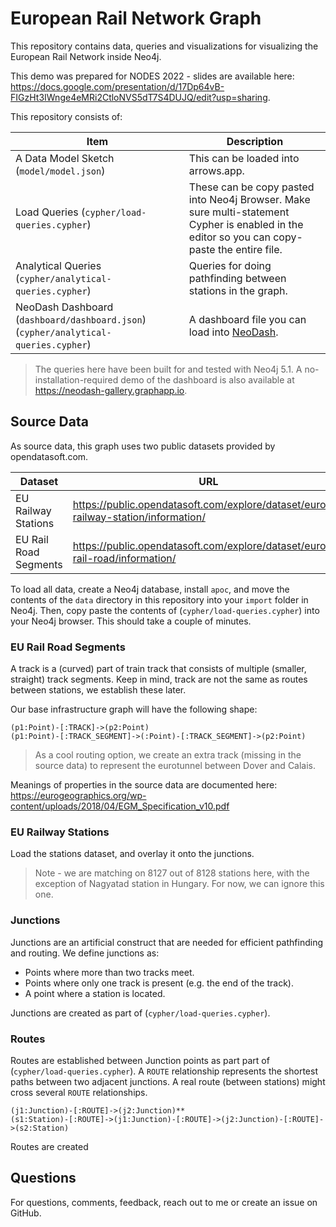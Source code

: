#  European Rail Network Graph
This repository contains data, queries and visualizations for visualizing the European Rail Network inside Neo4j.

This demo was prepared for NODES 2022 - slides are available here: https://docs.google.com/presentation/d/17Dp64vB-FIGzHt3IWnge4eMRi2CtloNVS5dT7S4DUJQ/edit?usp=sharing.

This repository consists of:

| Item               | Description                                                                                 |
|-----------------------|-------------------------------------------------------------------------------------|
| A Data Model Sketch (`model/model.json`)   | This can be loaded into arrows.app. |
| Load Queries (`cypher/load-queries.cypher`) | These can be copy pasted into Neo4j Browser. Make sure multi-statement Cypher is enabled in the editor so you can copy-paste the entire file.  |
| Analytical Queries (`cypher/analytical-queries.cypher`)| Queries for doing pathfinding between stations in the graph.  |
| NeoDash Dashboard (`dashboard/dashboard.json`)  (`cypher/analytical-queries.cypher`)| A dashboard file you can load into [NeoDash](https://neodash.graphapp.io).  |


> The queries here have been built for and tested with Neo4j 5.1. A no-installation-required demo of the dashboard is also available at https://neodash-gallery.graphapp.io.


## Source Data
As source data, this graph uses two public datasets provided by opendatasoft.com.

| Dataset               | URL                                                                                 |
|-----------------------|-------------------------------------------------------------------------------------|
| EU Railway Stations   | https://public.opendatasoft.com/explore/dataset/europe-railway-station/information/ |
| EU Rail Road Segments | https://public.opendatasoft.com/explore/dataset/europe-rail-road/information/       |

To load all data, create a Neo4j database, install `apoc`, and move the contents of the `data` directory in this repository into your `import` folder in Neo4j.
Then, copy paste the contents of (`cypher/load-queries.cypher`) into your Neo4j browser. This should take a couple of minutes.


### EU Rail Road Segments
A track is a (curved) part of train track that consists of multiple (smaller, straight) track segments. 
Keep in mind, track are not the same as routes between stations, we establish these later.

Our base infrastructure graph will have the following shape:

```
(p1:Point)-[:TRACK]->(p2:Point)
(p1:Point)-[:TRACK_SEGMENT]->(:Point)-[:TRACK_SEGMENT]->(p2:Point)
```

> As a cool routing option, we create an extra track (missing in the source data) to represent the eurotunnel between Dover and Calais.

Meanings of properties in the source data are documented here:
https://eurogeographics.org/wp-content/uploads/2018/04/EGM_Specification_v10.pdf


### EU Railway Stations
Load the stations dataset, and overlay it onto the junctions.

> Note - we are matching on 8127 out of 8128 stations here, with the exception of Nagyatad station in Hungary. For now, we can ignore this one.

### Junctions
Junctions are an artificial construct that are needed for efficient pathfinding and routing. We define junctions as:
- Points where more than two tracks meet.
- Points where only one track is present (e.g. the end of the track).
- A point where a station is located.


Junctions are created as part of (`cypher/load-queries.cypher`).

### Routes
Routes are established between Junction points as part part of (`cypher/load-queries.cypher`).
A `ROUTE` relationship represents the shortest paths between two adjacent junctions. A real route (between stations) might cross several `ROUTE` relationships.

```
(j1:Junction)-[:ROUTE]->(j2:Junction)**
(s1:Station)-[:ROUTE]->(j1:Junction)-[:ROUTE]->(j2:Junction)-[:ROUTE]->(s2:Station)
```

Routes are created 
## Questions
For questions, comments, feedback, reach out to me or create an issue on GitHub. 